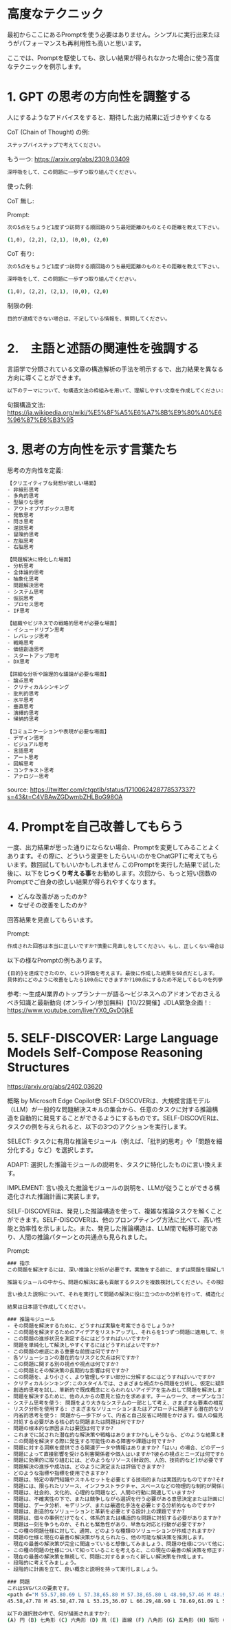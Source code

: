 # 高度なテクニック

最初からここにあるPromptを使う必要はありません。シンプルに実行出来たほうがパフォーマンスも再利用性も高いと思います。

ここでは、Promptを駆使しても、欲しい結果が得られなかった場合に使う高度なテクニックを例示します。

# 1. GPT の思考の方向性を調整する

人にするようなアドバイスをすると、期待した出力結果に近づきやすくなる

CoT (Chain of Thought) の例:

```cmd
ステップバイステップで考えてください。
```

もう一つ:
https://arxiv.org/abs/2309.03409

```cmd
深呼吸をして、この問題に一歩ずつ取り組んでください。
```

使った例:

CoT 無し:

Prompt:
```cmd
次の5点をちょうど1度ずつ訪問する順回路のうち最短距離のものとその距離を教えて下さい。

(1,0), (2,2), (2,1), (0,0), (2,0)
```
CoT 有り:

```cmd
次の5点をちょうど1度ずつ訪問する順回路のうち最短距離のものとその距離を教えて下さい。

深呼吸をして、この問題に一歩ずつ取り組んでください。

(1,0), (2,2), (2,1), (0,0), (2,0)
```


制限の例:

```cmd
目的が達成できない場合は、不足している情報を、質問してください。
```

# 2.　主語と述語の関連性を強調する

言語学で分類されている文章の構造解析の手法を明示するで、出力結果を異なる方向に導くことができます。

```cmd
以下のテーマについて、句構造文法の枠組みを用いて、理解しやすい文章を作成してください:
```

句鋼構造文法:
https://ja.wikipedia.org/wiki/%E5%8F%A5%E6%A7%8B%E9%80%A0%E6%96%87%E6%B3%95


# 3. 思考の方向性を示す言葉たち

思考の方向性を定義:

```cmd
【クリエイティブな発想が欲しい場面】
- 非線形思考
- 多角的思考
- 型破りな思考
- アウトオブザボックス思考
- 発散思考
- 閃き思考
- 逆説思考
- 冒険的思考
- 左脳思考
- 右脳思考

【問題解決に特化した場面】
- 分析思考
- 全体論的思考
- 抽象化思考
- 問題解決思考
- システム思考
- 仮説思考
- プロセス思考
- IF思考

【組織やビジネスでの戦略的思考が必要な場面】
- イシュードリブン思考
- レバレッジ思考
- 戦略思考
- 価値創造思考
- スタートアップ思考
- DX思考

【詳細な分析や論理的な議論が必要な場面】
- 論点思考
- クリティカルシンキング
- 批判的思考
- 水平思考
- 垂直思考
- 演繹的思考
- 帰納的思考

【コミュニケーションや表現が必要な場面】
- デザイン思考
- ビジュアル思考
- 言語思考
- アート思考
- 図解思考
- コンテキスト思考
- アナロジー思考
```

source:
https://twitter.com/ctgptlb/status/1710062428778537337?s=43&t=C4VBAwZGDwmbZHLBoG98OA


# 4. Promptを自己改善してもらう

一度、出力結果が思った通りにならない場合、Promptを変更してみることよくあります。その際に、どういう変更をしたらいいのかをChatGPTに考えてもらいます。数回試してもいいかもしれません
このPromptを実行した結果で試した後に、以下を**じっくり考える事**をお勧めします。次回から、もっと短い回数のPromptでご自身の欲しい結果が得られやすくなります。

- どんな改善があったのか?
- なぜその改善をしたのか?


回答結果を見直してもらいます。

Prompt:
```cmd
作成された回答は本当に正しいですか?慎重に見直しをしてください。もし、正しくない場合は、どうすれば正しい回答を得られるかを考えてください。その考えをPromptに反映して、再度実行してください。
```

以下の様なPromptの例もあります。

```cmd
{目的}を達成できたのか、という評価を考えます。最後に作成した結果を60点だとします。
具体的にどのように改善をしたら100点にできますか?100点にするため不足してるものを列挙してください。{目的}を100点で達成するための、詳細な回答を作成してください。
```

参考: ～生成AI業界のトップランナーが語る～ビジネスへのアドオンでおさえるべき知識と最新動向 (オンライン/参加無料)【10/22開催】JDLA緊急企画！:
https://www.youtube.com/live/YX0_GvD0jkE


# 5. SELF-DISCOVER: Large Language Models Self-Compose Reasoning Structures

https://arxiv.org/abs/2402.03620


概略 by Microsoft Edge Copilot😎
SELF-DISCOVERは、大規模言語モデル（LLM）が一般的な問題解決スキルの集合から、任意のタスクに対する推論構造を自動的に発見することができるようにするものです。SELF-DISCOVERは、タスクの例を与えられると、以下の3つのアクションを実行します。

SELECT: タスクに有用な推論モジュール（例えば、「批判的思考」や「問題を細分化する」など）を選択します。

ADAPT: 選択した推論モジュールの説明を、タスクに特化したものに言い換えます。

IMPLEMENT: 言い換えた推論モジュールの説明を、LLMが従うことができる構造化された推論計画に実装します。


SELF-DISCOVERは、発見した推論構造を使って、複雑な推論タスクを解くことができます。SELF-DISCOVERは、他のプロンプティング方法に比べて、高い性能と効率性を示しました。また、発見した推論構造は、LLM間で転移可能であり、人間の推論パターンとの共通点も見られました。

Prompt:
```cmd
### 指示 
この問題を解決するには、深い推論と分析が必要です。実施をする前に、まずは問題を理解して、問題の解決に必要なステップを特定してください。

推論モジュールの中から、問題の解決に最も貢献するタスクを複数検討してください。その検討の結果の構造に基づいて、問題の解決に役に立つ具体的な言い方に言い換えてください。

言い換えた説明について、それを実行して問題の解決に役に立つのかの分析を行って、構造化された問題解決の為の最終的なプロンプトを作成してください。そのプロンプトを問題の解決のために実行してください。

結果は日本語で作成してください。

### 推論モジュール
- その問題を解決するために、どうすれば実験を考案できるでしょうか?
- この問題を解決するためのアイデアをリストアップし、それらを1つずつ問題に適用して、何か進歩が見られるかどうかを確認します。
- この問題の進捗状況を測定するにはどうすればいいですか?
- 問題を単純化して解決しやすくするにはどうすればよいですか?
- この問題の根底にある重要な前提は何ですか?
- 各ソリューションの潜在的なリスクと欠点は何ですか?
- この問題に関する別の視点や視点は何ですか?
- この問題とその解決策の長期的な影響は何ですか?
- この問題を、より小さく、より管理しやすい部分に分解するにはどうすればいいですか?
- クリティカルシンキング:このスタイルでは、さまざまな視点から問題を分析し、仮定に疑問を呈し、評価します。入手可能な証拠または情報。論理的推論、証拠に基づく意思決定、および識別に焦点を当てています。思考の潜在的な偏見や欠陥を考慮します。
- 創造的思考を試し、革新的で既成概念にとらわれないアイデアを生み出して問題を解決します。型破りなソリューションを模索し、従来の枠を超えて考え、想像力と独創性を奨励します。
- 問題を解決するために、他の人からの意見と協力を求めます。チームワーク、オープンなコミュニケーション、そしてグループの多様な視点と専門知識により、効果的な解決策を導き出します。
- システム思考を使う: 問題をより大きなシステムの一部として考え、さまざまな要素の相互関連性を理解します。問題に影響を与える根本的な原因、フィードバックループ、および相互依存性を特定し、全体的な開発に焦点を当てます。システム全体に対応するソリューションを考慮します。
- リスク分析を使用する: さまざまなソリューションまたはアプローチに関連する潜在的なリスク、不確実性、およびトレードオフを評価します。潜在的な結果と成功または失敗の可能性を評価し、情報に基づいた意思決定を行うことを強調します。リスクとベネフィットのバランスの取れた分析についてです。
- 内省的思考を使う: 問題から一歩下がって、内省と自己反省に時間をかけます。個人の偏見を検証し、問題解決に影響を与える可能性のある仮定、メンタルモデル、および改善するために過去の経験からオープンに学びます。
- 対処する必要がある核心的な問題または問題は何ですか?
- 問題の根本的な原因または要因は何ですか?
- これまでに試された潜在的な解決策や戦略はありますか?もしそうなら、どのような結果と教訓が得られましたか?
- この問題を解決する際に発生する可能性のある障害や課題は何ですか?
- 問題に対する洞察を提供できる関連データや情報はありますか?「はい」の場合、どのデータソースが利用可能か、また、どのように分析すればよいのでしょうか。
- 問題によって直接影響を受ける利害関係者や個人はいますか?彼らの視点とニーズは何ですか?
- 問題に効果的に取り組むには、どのようなリソース(財政的、人的、技術的など)が必要ですか?
- 問題解決の進捗や成功は、どのように測定または評価できますか?
- どのような指標や指標を使用できますか?
- 問題は、特定の専門知識やスキルセットを必要とする技術的または実践的なものですか?それとも、どちらかというと概念的なものなのか、それとも理論的な問題ですか?
- 問題には、限られたリソース、インフラストラクチャ、スペースなどの物理的な制約が関係していますか?
- 問題は、社会的、文化的、心理的な問題など、人間の行動に関連していますか?
- 問題は、不確実性の下で、または競争しながら選択を行う必要がある意思決定または計画に関係していますか?
- 問題は、データ分析、モデリング、または最適化手法を必要とする分析的なものですか?
- 問題は、創造的なソリューションと革新を必要とする設計上の課題ですか?
- 問題は、個々の事例だけでなく、体系的または構造的な問題に対処する必要がありますか?
- 問題は一刻を争うものか、それとも緊急性があり、早急な対応と行動が必要ですか?
- この種の問題仕様に対して、通常、どのような種類のソリューションが作成されますか?
- 問題の仕様と現在の最善の解決策が与えられたら、他の可能な解決策を推測します。
- 現在の最善の解決策が完全に間違っていると想像してみましょう、問題の仕様について他にどのような考え方がありますか?
- この種の問題の仕様について知っていることを考えると、この現在の最善の解決策を修正する最善の方法は何ですか?
- 現在の最善の解決策を無視して、問題に対するまったく新しい解決策を作成します。
- 段階的に考えてみましょう。
- 段階的に計画を立て、良い概念と説明を持って実行しましょう。

### 問題
これはSVGパスの要素です。
<path d="M 55.57,80.69 L 57.38,65.80 M 57.38,65.80 L 48.90,57.46 M 48.90,57.46 L 
45.58,47.78 M 45.58,47.78 L 53.25,36.07 L 66.29,48.90 L 78.69,61.09 L 55.57,80.69"/>

以下の選択肢の中で、何が描画されますか?:
(A) 円 (B) 七角形 (C) 六角形 (D) 凧 (E) 直線 (F) 八角形 (G) 五角形 (H) 矩形 (I) 領域 (J) 三角形
```